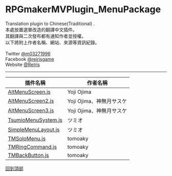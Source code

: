 # RPGmakerMVPlugin_MenuPackage
Translation plugin to Chinese(Traditional) .<br>
本處放置選單改造的翻譯中文插件。<br>
其翻譯與二次發布都有通知作者並授權。<br>
以下將附上作者名稱、網站、來源等資訊紀錄。<br>
<br>
Twitter [@m03271996](https://twitter.com/m03271996)<br>
Facebook [@reirisgame](https://www.facebook.com/reirisgame/)<br>
Website [@ReIris](https://m03271996.wixsite.com/reirisgame)<br>
* * *
| 插件名稱               |      作者名稱         |
| --------------------- | --------------------- |
| [AltMenuScreen.js](https://github.com/mr099985/RPGmakerMVPlugin_MenuPackage/blob/master/AltMenuScreen.js)  | Yoji Ojima |
| [AltMenuScreen2.js](https://github.com/mr099985/RPGmakerMVPlugin_MenuPackage/blob/master/AltMenuScreen2.js) |Yoji Ojima、神無月サスケ|
| [AltMenuScreen3.js](https://github.com/mr099985/RPGmakerMVPlugin_MenuPackage/blob/master/AltMenuScreen3.js) |Yoji Ojima、神無月サスケ|
| [TsumioMenuSystem.js](https://github.com/mr099985/RPGmakerMVPlugin_MenuPackage/blob/master/TsumioMenuSystem.js) |ツミオ|
| [SimpleMenuLayout.js](https://github.com/mr099985/RPGmakerMVPlugin_MenuPackage/blob/master/SimpleMenuLayout.js) |ツミオ|
| [TMSoloMenu.js](https://github.com/mr099985/RPGmakerMVPlugin_MenuPackage/blob/master/TMSoloMenu.js) |tomoaky|
| [TMRingCommand.js](https://github.com/mr099985/RPGmakerMVPlugin_MenuPackage/blob/master/TMRingCommand.js) |tomoaky|
| [TMBackButton.js](https://github.com/mr099985/RPGmakerMVPlugin_MenuPackage/blob/master/TMBackButton.js) |tomoaky|

[回到頂部](#readme)
